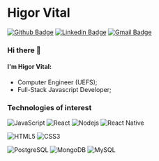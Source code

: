 # Higor Vital

[![Github Badge](https://img.shields.io/badge/-Github-000?style=flat-square&logo=Github&logoColor=white&link=https://github.com/higorvital)](https://github.com/higorvital)
[![Linkedin Badge](https://img.shields.io/badge/-LinkedIn-blue?style=flat-square&logo=Linkedin&logoColor=white&link=https://www.linkedin.com/in/higor-vital-03b619a6/)](https://www.linkedin.com/in/higor-vital-03b619a6/)
[![Gmail Badge](https://img.shields.io/badge/-Gmail-c14438?style=flat-square&logo=Gmail&logoColor=white&link=mailto:h.vitall96@gmail.com)](mailto:h.vitall96@gmail.com)

### Hi there 👋

#### I'm Higor Vital:
- Computer Engineer (UEFS);
- Full-Stack Javascript Developer;

### Technologies of interest

![JavaScript](https://img.shields.io/badge/-JavaScript-F7B93E?style=flat-square&logo=javascript&logoColor=fff)
![React](https://img.shields.io/badge/-React.js-45b8d8?style=flat-square&logo=react&logoColor=white)
![Nodejs](https://img.shields.io/badge/-Node.js-43853d?style=flat-square&logo=Node.js&logoColor=white)
![React Native](https://img.shields.io/badge/-React%20Native-45b8d8?style=flat-square&logo=react&logoColor=white)

![HTML5](https://img.shields.io/badge/-HTML5-E34F26?style=flat-square&logo=html5&logoColor=white)
![CSS3](https://img.shields.io/badge/-CSS3-549FDE?style=flat-square&logo=css3&logoColor=white)

![PostgreSQL](https://img.shields.io/badge/-PostgreSQL-336791?style=flat-square&logo=PostgreSQL&logoColor=white)
![MongoDB](https://img.shields.io/badge/-MongoDB-13aa52?style=flat-square&logo=mongodb&logoColor=white)
![MySQL](https://img.shields.io/badge/-MySQL-00758F?style=flat-square&logo=mysql&logoColor=white)

<!--
**higorvital/higorvital** is a ✨ _special_ ✨ repository because its `README.md` (this file) appears on your GitHub profile.


Here are some ideas to get you started:

- 🔭 I’m currently working on ...
- 🌱 I’m currently learning ...
- 👯 I’m looking to collaborate on ...
- 🤔 I’m looking for help with ...
- 💬 Ask me about ...
- 📫 How to reach me: ...
- 😄 Pronouns: ...
- ⚡ Fun fact: ...
-->
